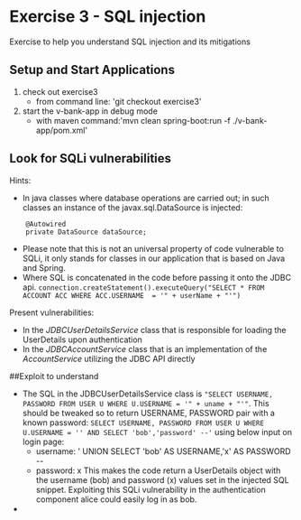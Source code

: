 # Exercise 3 - SQL injection
Exercise to help you understand SQL injection and its mitigations

## Setup and Start Applications

1. check out exercise3 
   * from command line: 'git checkout exercise3'
1. start the v-bank-app in debug mode
   * with maven command:'mvn clean spring-boot:run -f ./v-bank-app/pom.xml'

## Look for SQLi vulnerabilities
Hints:
* In java classes where database operations are carried out; in such classes an instance of the javax.sql.DataSource is injected:
```
    @Autowired
    private DataSource dataSource;
```
  * Please note that this is not an universal property of code vulnerable to SQLi, it only stands for classes in our application that is based on Java and Spring.
* Where SQL is concatenated in the code before passing it onto the JDBC api.
`connection.createStatement().executeQuery("SELECT * FROM ACCOUNT ACC WHERE ACC.USERNAME  = '" + userName + "'")`

Present vulnerabilities:
* In the *JDBCUserDetailsService* class that is responsible for loading the UserDetails upon authentication
* In the *JDBCAccountService* class that is an implementation of the *AccountService* utilizing the JDBC API directly

##Exploit to understand
* The SQL in the JDBCUserDetailsService class is `"SELECT USERNAME, PASSWORD FROM USER U WHERE U.USERNAME = '" + uname + "'"`.
  This should be tweaked so to return USERNAME, PASSWORD pair with a known password:
`SELECT USERNAME, PASSWORD FROM USER U WHERE U.USERNAME = '' AND SELECT 'bob','password' --'`
using below input on login page:
  * username: ' UNION SELECT 'bob' AS USERNAME,'x' AS PASSWORD --
  * password: x
  This makes the code return a UserDetails object with the username (bob) and password (x) values set in the injected SQL snippet.
  Exploiting this SQLi vulnerability in the authentication component alice could easily log in as bob.
*   
